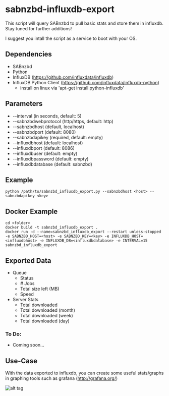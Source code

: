 # sabnzbd-influxdb-export

This script will query SABnzbd to pull basic stats and store them in influxdb. Stay tuned for further additions!

I suggest you intall the script as a service to boot with your OS.

## Dependencies
  * SABnzbd
  * Python
  * InfluxDB (https://github.com/influxdata/influxdb)
  * InfluxDB Python Client (https://github.com/influxdata/influxdb-python)
    - install on linux via 'apt-get install python-influxdb'

## Parameters
  * --interval (in seconds, default: 5)
  * --sabnzbdwebprotocol (http/https, default: http)
  * --sabnzbdhost (default, localhost)
  * --sabnzbdport (default: 8080)
  * --sabnzbdapikey (required, default: empty)
  * --influxdbhost (default: localhost)
  * --influxdbport (default: 8086)
  * --influxdbuser (default: empty)
  * --influxdbpassword (default: empty)
  * --influxdbdatabase (default: sabnzbd)

## Example

  ```
  python /path/to/sabnzbd_influxdb_export.py --sabnzbdhost <host> --sabnzbdapikey <key>
  ```

## Docker Example

  ```
  cd <folder>
  docker build -t sabnzbd_influxdb_export .
  docker run -d --name=sabnzbd_influxdb_export --restart unless-stopped -e SABNZBD_HOST=<host> -e SABNZBD_KEY=<key> -e INFLUXDB_HOST=<influxdbhost> -e INFLUXDB_DB=<influxdbdatabase> -e INTERVAL=15 sabnzbd_influxdb_export
  ```

## Exported Data
  * Queue
    - Status
    - *#* Jobs
    - Total size left (MB)
    - Speed
  * Server Stats
    - Total downloaded
    - Total downloaded (month)
    - Total downloaded (week)
    - Total downloaded (day)

### To Do:
  * Coming soon...

## Use-Case
  With the data exported to influxdb, you can create some useful stats/graphs in graphing tools such as grafana (http://grafana.org/)

  ![alt tag](https://user-images.githubusercontent.com/4528753/29847166-e912f8ec-8cdf-11e7-8dc0-7155435130f6.png)
